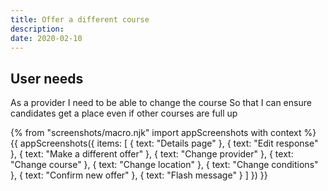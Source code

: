 ```yaml
---
title: Offer a different course
description:
date: 2020-02-10
---
```


## User needs

As a provider
I need to be able to change the course
So that I can ensure candidates get a place even if other courses are full up

{% from "screenshots/macro.njk" import appScreenshots with context %}
{{ appScreenshots({
  items: [
    {
      text: "Details page"
    },
    {
      text: "Edit response"
    },
    {
      text: "Make a different offer"
    },
    {
      text: "Change provider"
    },
    {
      text: "Change course"
    },
    {
      text: "Change location"
    },
    {
      text: "Change conditions"
    },
    {
      text: "Confirm new offer"
    },
    {
      text: "Flash message"
    }
  ]
}) }}

